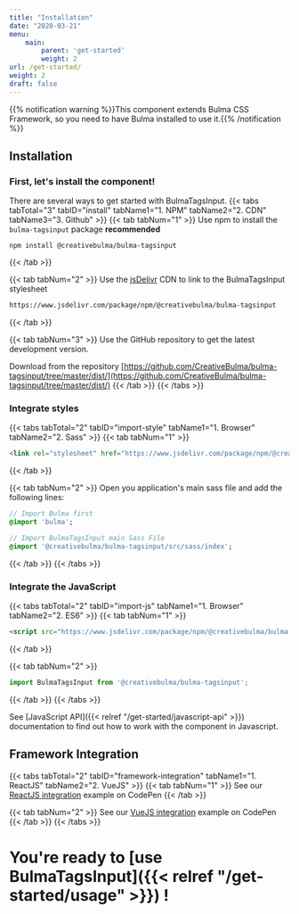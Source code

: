 ```yaml
---
title: "Installation"
date: "2020-03-21"
menu:
    main:
        parent: 'get-started'
        weight: 2
url: /get-started/
weight: 2
draft: false
---
```


{{% notification warning %}}This component extends Bulma CSS Framework, so you need to have Bulma installed to use it.{{% /notification %}}

## Installation
### First, let's install the component!
There are several ways to get started with BulmaTagsInput.
{{< tabs tabTotal="3" tabID="install" tabName1="1. NPM" tabName2="2. CDN" tabName3="3. Github" >}}
{{< tab tabNum="1" >}}
Use npm to install the `bulma-tagsinput` package **recommended**
```shell
npm install @creativebulma/bulma-tagsinput
```
{{< /tab >}}

{{< tab tabNum="2" >}}
Use the [jsDelivr](https://jsdelivr.com) CDN to link to the BulmaTagsInput stylesheet
```html
https://www.jsdelivr.com/package/npm/@creativebulma/bulma-tagsinput
```
{{< /tab >}}

{{< tab tabNum="3" >}}
Use the GitHub repository to get the latest development version.

Download from the repository [https://github.com/CreativeBulma/bulma-tagsinput/tree/master/dist/](https://github.com/CreativeBulma/bulma-tagsinput/tree/master/dist/)
{{< /tab >}}
{{< /tabs >}}

### Integrate styles
{{< tabs tabTotal="2" tabID="import-style" tabName1="1. Browser" tabName2="2. Sass" >}}
{{< tab tabNum="1" >}}
```html
<link rel="stylesheet" href="https://www.jsdelivr.com/package/npm/@creativebulma/bulma-tagsinput/dist/css/bulma-tagsinput.min.css" />
```
{{< /tab >}}

{{< tab tabNum="2" >}}
Open you application's main sass file and add the following lines:
```sass
// Import Bulma first
@import 'bulma';

// Import BulmaTagsInput main Sass File
@import '@creativebulma/bulma-tagsinput/src/sass/index';
```
{{< /tab >}}
{{< /tabs >}}

### Integrate the JavaScript
{{< tabs tabTotal="2" tabID="import-js" tabName1="1. Browser" tabName2="2. ES6" >}}
{{< tab tabNum="1" >}}
```html
<script src="https://www.jsdelivr.com/package/npm/@creativebulma/bulma-tagsinput/dist/js/bulma-tagsinput.min.js"></script>
```
{{< /tab >}}

{{< tab tabNum="2" >}}
```javascript
import BulmaTagsInput from '@creativebulma/bulma-tagsinput';
```
{{< /tab >}}
{{< /tabs >}}

See [JavaScript API]({{< relref "/get-started/javascript-api" >}}) documentation to find out how to work with the component in Javascript.

## Framework Integration
{{< tabs tabTotal="2" tabID="framework-integration" tabName1="1. ReactJS" tabName2="2. VueJS" >}}
{{< tab tabNum="1" >}}
See our [ReactJS integration](https://codepen.io/CreativeBulma/pen/PoPJVQx) example on CodePen
{{< /tab >}}

{{< tab tabNum="2" >}}
See our [VueJS integration](https://codepen.io/CreativeBulma/pen/pojWGpo) example on CodePen
{{< /tab >}}
{{< /tabs >}}

# You're ready to [use BulmaTagsInput]({{< relref "/get-started/usage" >}}) !
